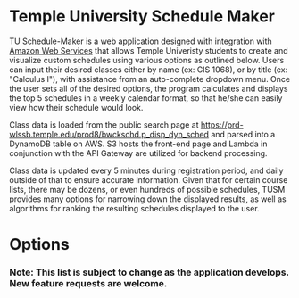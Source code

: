 # Temple University Schedule Maker
TU Schedule-Maker is a web application designed with integration with <a href="https://aws.amazon.com/">Amazon Web Services</a> that allows Temple Univeristy students to create and visualize custom schedules using various options as outlined below. Users can input their desired classes either by name (ex: CIS 1068), or by title (ex: "Calculus I"), with assistance from an auto-complete dropdown menu. Once the user sets all of the desired options, the program calculates and displays the top 5 schedules in a weekly calendar format, so that he/she can easily view how their schedule would look.

Class data is loaded from the public search page at https://prd-wlssb.temple.edu/prod8/bwckschd.p_disp_dyn_sched and parsed into a DynamoDB table on AWS. S3 hosts the front-end page and Lambda in conjunction with the API Gateway are utilized for backend processing.

Class data is updated every 5 minutes during registration period, and daily outside of that to ensure accurate information. Given that for certain course lists, there may be dozens, or even hundreds of possible schedules, TUSM provides many options for narrowing down the displayed results, as well as algorithms for ranking the resulting schedules displayed to the user.

<h1>Options</h1>
<h3>Note: This list is subject to change as the application develops. New feature requests are welcome.</h3>

